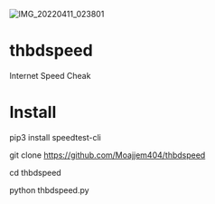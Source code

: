 ![IMG_20220411_023801](https://user-images.githubusercontent.com/82633525/162638857-875abd27-5239-4459-98f0-27b36657f039.jpg)
# thbdspeed
Internet Speed Cheak 

# Install 

pip3 install speedtest-cli

git clone https://github.com/Moajjem404/thbdspeed

cd thbdspeed 

python thbdspeed.py

